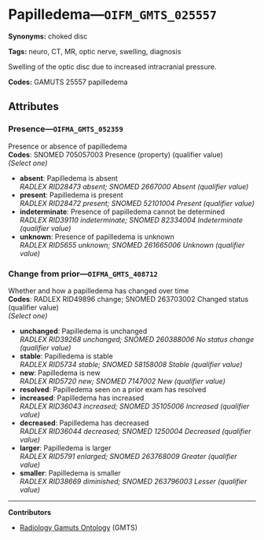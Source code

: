 # Papilledema—`OIFM_GMTS_025557`

**Synonyms:** choked disc

**Tags:** neuro, CT, MR, optic nerve, swelling, diagnosis

Swelling of the optic disc due to increased intracranial pressure.

**Codes:** GAMUTS 25557 papilledema

## Attributes

### Presence—`OIFMA_GMTS_052359`

Presence or absence of papilledema  
**Codes**: SNOMED 705057003 Presence (property) (qualifier value)  
*(Select one)*

- **absent**: Papilledema is absent  
_RADLEX RID28473 absent; SNOMED 2667000 Absent (qualifier value)_
- **present**: Papilledema is present  
_RADLEX RID28472 present; SNOMED 52101004 Present (qualifier value)_
- **indeterminate**: Presence of papilledema cannot be determined  
_RADLEX RID39110 indeterminate; SNOMED 82334004 Indeterminate (qualifier value)_
- **unknown**: Presence of papilledema is unknown  
_RADLEX RID5655 unknown; SNOMED 261665006 Unknown (qualifier value)_

### Change from prior—`OIFMA_GMTS_408712`

Whether and how a papilledema has changed over time  
**Codes**: RADLEX RID49896 change; SNOMED 263703002 Changed status (qualifier value)  
*(Select one)*

- **unchanged**: Papilledema is unchanged  
_RADLEX RID39268 unchanged; SNOMED 260388006 No status change (qualifier value)_
- **stable**: Papilledema is stable  
_RADLEX RID5734 stable; SNOMED 58158008 Stable (qualifier value)_
- **new**: Papilledema is new  
_RADLEX RID5720 new; SNOMED 7147002 New (qualifier value)_
- **resolved**: Papilledema seen on a prior exam has resolved  
- **increased**: Papilledema has increased  
_RADLEX RID36043 increased; SNOMED 35105006 Increased (qualifier value)_
- **decreased**: Papilledema has decreased  
_RADLEX RID36044 decreased; SNOMED 1250004 Decreased (qualifier value)_
- **larger**: Papilledema is larger  
_RADLEX RID5791 enlarged; SNOMED 263768009 Greater (qualifier value)_
- **smaller**: Papilledema is smaller  
_RADLEX RID38669 diminished; SNOMED 263796003 Lesser (qualifier value)_

---

**Contributors**

- [Radiology Gamuts Ontology](https://gamuts.net/) (GMTS)